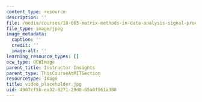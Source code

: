 ```yaml
---
content_type: resource
description: ''
file: /media/courses/18-065-matrix-methods-in-data-analysis-signal-processing-and-machine-learning-spring-2018/4907cf5bea32827129d865a0f961a308_video_placeholder.jpg
file_type: image/jpeg
image_metadata:
  caption: ''
  credit: ''
  image-alt: ''
learning_resource_types: []
ocw_type: OCWImage
parent_title: Instructor Insights
parent_type: ThisCourseAtMITSection
resourcetype: Image
title: video_placeholder.jpg
uid: 4907cf5b-ea32-8271-29d8-65a0f961a308
---
```

